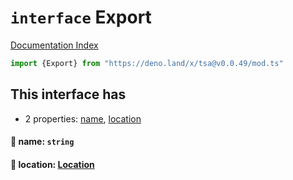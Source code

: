 # `interface` Export

[Documentation Index](../README.md)

```ts
import {Export} from "https://deno.land/x/tsa@v0.0.49/mod.ts"
```

## This interface has

- 2 properties:
[name](#-name-string),
[location](#-location-location)


#### 📄 name: `string`



#### 📄 location: [Location](../interface.Location/README.md)



